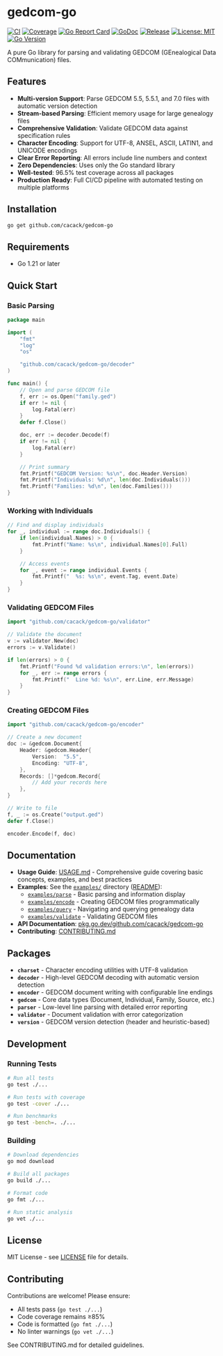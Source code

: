 # gedcom-go

[![CI](https://github.com/cacack/gedcom-go/actions/workflows/ci.yml/badge.svg)](https://github.com/cacack/gedcom-go/actions/workflows/ci.yml)
[![Coverage](https://img.shields.io/badge/coverage-96.5%25-brightgreen)](https://github.com/cacack/gedcom-go)
[![Go Report Card](https://goreportcard.com/badge/github.com/cacack/gedcom-go)](https://goreportcard.com/report/github.com/cacack/gedcom-go)
[![GoDoc](https://pkg.go.dev/badge/github.com/cacack/gedcom-go.svg)](https://pkg.go.dev/github.com/cacack/gedcom-go)
[![Release](https://img.shields.io/github/v/release/cacack/gedcom-go)](https://github.com/cacack/gedcom-go/releases)
[![License: MIT](https://img.shields.io/badge/License-MIT-yellow.svg)](https://opensource.org/licenses/MIT)
[![Go Version](https://img.shields.io/github/go-mod/go-version/cacack/gedcom-go)](https://github.com/cacack/gedcom-go)

A pure Go library for parsing and validating GEDCOM (GEnealogical Data COMmunication) files.

## Features

- **Multi-version Support**: Parse GEDCOM 5.5, 5.5.1, and 7.0 files with automatic version detection
- **Stream-based Parsing**: Efficient memory usage for large genealogy files
- **Comprehensive Validation**: Validate GEDCOM data against specification rules
- **Character Encoding**: Support for UTF-8, ANSEL, ASCII, LATIN1, and UNICODE encodings
- **Clear Error Reporting**: All errors include line numbers and context
- **Zero Dependencies**: Uses only the Go standard library
- **Well-tested**: 96.5% test coverage across all packages
- **Production Ready**: Full CI/CD pipeline with automated testing on multiple platforms

## Installation

```bash
go get github.com/cacack/gedcom-go
```

## Requirements

- Go 1.21 or later

## Quick Start

### Basic Parsing

```go
package main

import (
    "fmt"
    "log"
    "os"

    "github.com/cacack/gedcom-go/decoder"
)

func main() {
    // Open and parse GEDCOM file
    f, err := os.Open("family.ged")
    if err != nil {
        log.Fatal(err)
    }
    defer f.Close()

    doc, err := decoder.Decode(f)
    if err != nil {
        log.Fatal(err)
    }

    // Print summary
    fmt.Printf("GEDCOM Version: %s\n", doc.Header.Version)
    fmt.Printf("Individuals: %d\n", len(doc.Individuals()))
    fmt.Printf("Families: %d\n", len(doc.Families()))
}
```

### Working with Individuals

```go
// Find and display individuals
for _, individual := range doc.Individuals() {
    if len(individual.Names) > 0 {
        fmt.Printf("Name: %s\n", individual.Names[0].Full)
    }

    // Access events
    for _, event := range individual.Events {
        fmt.Printf("  %s: %s\n", event.Tag, event.Date)
    }
}
```

### Validating GEDCOM Files

```go
import "github.com/cacack/gedcom-go/validator"

// Validate the document
v := validator.New(doc)
errors := v.Validate()

if len(errors) > 0 {
    fmt.Printf("Found %d validation errors:\n", len(errors))
    for _, err := range errors {
        fmt.Printf("  Line %d: %s\n", err.Line, err.Message)
    }
}
```

### Creating GEDCOM Files

```go
import "github.com/cacack/gedcom-go/encoder"

// Create a new document
doc := &gedcom.Document{
    Header: &gedcom.Header{
        Version:  "5.5",
        Encoding: "UTF-8",
    },
    Records: []*gedcom.Record{
        // Add your records here
    },
}

// Write to file
f, _ := os.Create("output.ged")
defer f.Close()

encoder.Encode(f, doc)
```

## Documentation

- **Usage Guide**: [USAGE.md](USAGE.md) - Comprehensive guide covering basic concepts, examples, and best practices
- **Examples**: See the [`examples/`](examples/) directory ([README](examples/README.md)):
  - [`examples/parse`](examples/parse) - Basic parsing and information display
  - [`examples/encode`](examples/encode) - Creating GEDCOM files programmatically
  - [`examples/query`](examples/query) - Navigating and querying genealogy data
  - [`examples/validate`](examples/validate) - Validating GEDCOM files
- **API Documentation**: [pkg.go.dev/github.com/cacack/gedcom-go](https://pkg.go.dev/github.com/cacack/gedcom-go)
- **Contributing**: [CONTRIBUTING.md](CONTRIBUTING.md)

## Packages

- **`charset`** - Character encoding utilities with UTF-8 validation
- **`decoder`** - High-level GEDCOM decoding with automatic version detection
- **`encoder`** - GEDCOM document writing with configurable line endings
- **`gedcom`** - Core data types (Document, Individual, Family, Source, etc.)
- **`parser`** - Low-level line parsing with detailed error reporting
- **`validator`** - Document validation with error categorization
- **`version`** - GEDCOM version detection (header and heuristic-based)

## Development

### Running Tests

```bash
# Run all tests
go test ./...

# Run tests with coverage
go test -cover ./...

# Run benchmarks
go test -bench=. ./...
```

### Building

```bash
# Download dependencies
go mod download

# Build all packages
go build ./...

# Format code
go fmt ./...

# Run static analysis
go vet ./...
```

## License

MIT License - see [LICENSE](LICENSE) file for details.

## Contributing

Contributions are welcome! Please ensure:
- All tests pass (`go test ./...`)
- Code coverage remains ≥85%
- Code is formatted (`go fmt ./...`)
- No linter warnings (`go vet ./...`)

See CONTRIBUTING.md for detailed guidelines.
